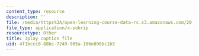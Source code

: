 ```yaml
---
content_type: resource
description: ''
file: /media/https%3A/open-learning-course-data-rc.s3.amazonaws.com/20-219-becoming-the-next-bill-nye-writing-and-hosting-the-educational-show-january-iap-2015/4f1bccc088bc7249965a106e090bc1b3_aHygKFodPKg.srt
file_type: application/x-subrip
resourcetype: Other
title: 3play caption file
uid: 4f1bccc0-88bc-7249-965a-106e090bc1b3
---
```

